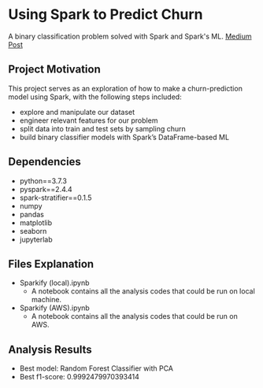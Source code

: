 # Using Spark to Predict Churn
A binary classification problem solved with Spark and Spark's ML.
[Medium Post](https://medium.com/@corrinechen6/predict-customer-churn-with-pyspark-and-machine-learning-981d1eedb00b)

## Project Motivation
This project serves as an exploration of how to make a churn-prediction model using Spark, with the following steps included:

- explore and manipulate our dataset
- engineer relevant features for our problem
- split data into train and test sets by sampling churn
- build binary classifier models with Spark’s DataFrame-based ML

## Dependencies
- python==3.7.3
- pyspark==2.4.4
- spark-stratifier==0.1.5
- numpy
- pandas
- matplotlib
- seaborn
- jupyterlab

## Files Explanation
- Sparkify (local).ipynb
  - A notebook contains all the analysis codes that could be run on local machine.
- Sparkify (AWS).ipynb
  - A notebook contains all the analysis codes that could be run on AWS.


## Analysis Results
- Best model: Random Forest Classifier with PCA
- Best f1-score: 0.9992479970393414
